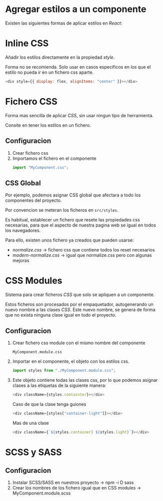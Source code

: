 # Agregar estilos a un componente

Existen las siguientes formas de aplicar estilos en _React_:

# Inline CSS

Añadir los estilos directamente en la propiedad _style_.

Forma no se recomienda. Solo usar en casos especificos en los que el estilo no pueda ir en un fichero css aparte.

```js
<div style={{ display: flex, alignItems: "center" }}></div>
```

# Fichero CSS

Forma mas sencilla de aplicar _CSS_, sin usar ningun tipo de herramienta.

Consite en tener los estilos en un fichero.

## Configuracion

1. Crear fichero css
2. Importamos el fichero en el componente
   ```js
   import "MyComponent.css";
   ```

## CSS Global

Por ejemplo, podemos asignar CSS global que afectara a todo los componentes del proyecto.

Por convencion se meteran los ficheros en `src/styles`.

Es habitual, establecer un fichero que resete las propiedades css necesarias, para que el aspecto de nuestra pagina web se igual en todos los navegadores.

Para ello, existen unos fichero ya creados que pueden usarse:

- _normalize.css_ -> fichero css que contiene todos los reset necesarios
- _modern-normalize.css_ -> igual que normalize.css pero con algunas mejoras

# CSS Modules

Sistema para crear ficheros _CSS_ que solo se apliquen a un componente.

Estos ficheros son procesados por el empaquetador, autogenerando un nuevo nombre a las clases _CSS_. Este nuevo nombre, se genera de forma que no exista ninguna clase igual en todo el proyecto.

## Configuracion

1. Crear fichero css module con el mismo nombre del componente
   ```
   MyComponent.module.css
   ```
2. Importar en el componente, el objeto con los estilos css.

   ```js
   import styles from "./MyComponent.module.css";
   ```

3. Este objeto contiene todas las clases css, por lo que podemos asignar clases a las etiquetas de la siguiente manera:

   ```js
   <div className={styles.containter}></div>
   ```

   Caso de que la clase tenga guiones

   ```js
   <div className={styles["container-light"]}></div>
   ```

   Mas de una clase

   ```js
   <div className={`${styles.container} ${styles.light}`}></div>
   ```

# SCSS y SASS

## Configuracion

1. Instalar SCSS/SASS en nuestros proyecto -> npm -i D sass
2. Crear los nombres de los fichero igual que en CSS modules -> MyComponent.module.scss
